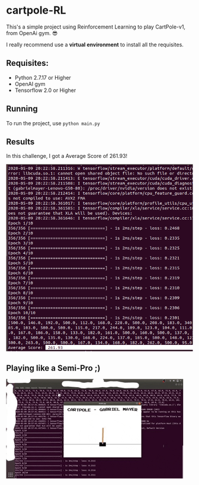 # cartpole-RL

This's a simple project using Reinforcement Learning to play CartPole-v1, from OpenAi gym. 😎

I really recommend use a **virtual environment** to install all the requisites.

## Requisites:

* Python 2.7.17 or Higher
* OpenAI gym
* Tensorflow 2.0 or Higher

## Running

To run the project, use `python main.py`

## Results

In this challenge, I got a Average Score of 261.93!

![GScore in CartPole](score.png)

## Playing like a Semi-Pro ;)

![](cartpole.gif)
